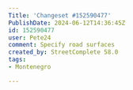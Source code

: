 ```yaml
---
Title: 'Changeset #152590477'
PublishDate: 2024-06-12T14:36:45Z
id: 152590477
user: Pete24
comment: Specify road surfaces
created_by: StreetComplete 58.0
tags:
- Montenegro

---
```

